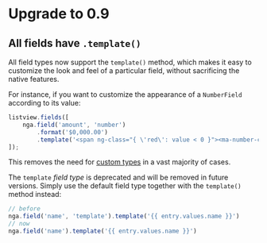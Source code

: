 # Upgrade to 0.9

## All fields have `.template()`

All field types now support the `template()` method, which makes it easy to customize the look and feel of a particular field, without sacrificing the native features.

For instance, if you want to customize the appearance of a `NumberField` according to its value:

```js
listview.fields([
    nga.field('amount', 'number')
        .format('$0,000.00')
        .template('<span ng-class="{ \'red\': value < 0 }"><ma-number-column field="::field" value="::entry.values[field.name()]"></ma-number-column></span>')
]);
```

This removes the need for [custom types](doc/Custom-types.md) in a vast majority of cases.

The `template` *field type* is deprecated and will be removed in future versions. Simply use the default field type together with the `template()` method instead:

```js
// before
nga.field('name', 'template').template('{{ entry.values.name }}')
// now
nga.field('name').template('{{ entry.values.name }}')
```
